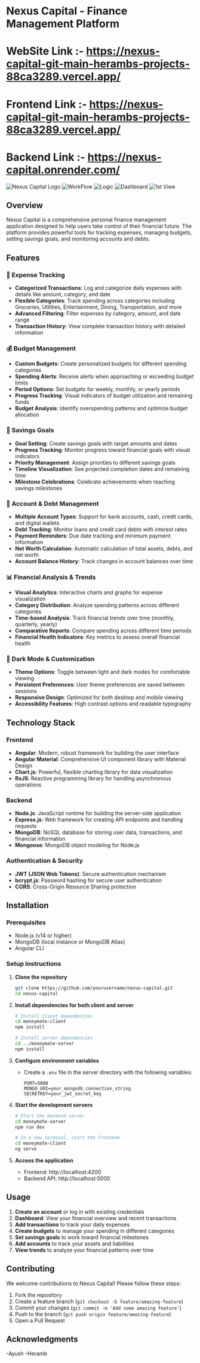 # Nexus Capital - Finance Management Platform

# WebSite Link :- https://nexus-capital-git-main-herambs-projects-88ca3289.vercel.app/
# Frontend Link :- https://nexus-capital-git-main-herambs-projects-88ca3289.vercel.app/
# Backend Link :- https://nexus-capital.onrender.com/

![Nexus Capital Logo](moneymate-client/src/assets/nexus_capital_logo.png)
![WorkFlow](moneymate-client/src/assets/Structure.png)
![Logic](moneymate-client/src/assets/Screenshot%202025-03-02%20173910.png)
![Dashboard](moneymate-client/src/assets/dashboard.png)
![1st View](moneymate-client/src/assets/1st%20view.png)

## Overview

Nexus Capital is a comprehensive personal finance management application designed to help users take control of their financial future. The platform provides powerful tools for tracking expenses, managing budgets, setting savings goals, and monitoring accounts and debts.

## Features

### 🧾 Expense Tracking
- **Categorized Transactions**: Log and categorize daily expenses with details like amount, category, and date
- **Flexible Categories**: Track spending across categories including Groceries, Utilities, Entertainment, Dining, Transportation, and more
- **Advanced Filtering**: Filter expenses by category, amount, and date range
- **Transaction History**: View complete transaction history with detailed information

### 💰 Budget Management
- **Custom Budgets**: Create personalized budgets for different spending categories
- **Spending Alerts**: Receive alerts when approaching or exceeding budget limits
- **Period Options**: Set budgets for weekly, monthly, or yearly periods
- **Progress Tracking**: Visual indicators of budget utilization and remaining funds
- **Budget Analysis**: Identify overspending patterns and optimize budget allocation

### 🎯 Savings Goals
- **Goal Setting**: Create savings goals with target amounts and dates
- **Progress Tracking**: Monitor progress toward financial goals with visual indicators
- **Priority Management**: Assign priorities to different savings goals
- **Timeline Visualization**: See projected completion dates and remaining time
- **Milestone Celebrations**: Celebrate achievements when reaching savings milestones

### 🏦 Account & Debt Management
- **Multiple Account Types**: Support for bank accounts, cash, credit cards, and digital wallets
- **Debt Tracking**: Monitor loans and credit card debts with interest rates
- **Payment Reminders**: Due date tracking and minimum payment information
- **Net Worth Calculation**: Automatic calculation of total assets, debts, and net worth
- **Account Balance History**: Track changes in account balances over time

### 📊 Financial Analysis & Trends
- **Visual Analytics**: Interactive charts and graphs for expense visualization
- **Category Distribution**: Analyze spending patterns across different categories
- **Time-based Analysis**: Track financial trends over time (monthly, quarterly, yearly)
- **Comparative Reports**: Compare spending across different time periods
- **Financial Health Indicators**: Key metrics to assess overall financial health

### 🌙 Dark Mode & Customization
- **Theme Options**: Toggle between light and dark modes for comfortable viewing
- **Persistent Preferences**: User theme preferences are saved between sessions
- **Responsive Design**: Optimized for both desktop and mobile viewing
- **Accessibility Features**: High contrast options and readable typography

## Technology Stack

### Frontend
- **Angular**: Modern, robust framework for building the user interface
- **Angular Material**: Comprehensive UI component library with Material Design
- **Chart.js**: Powerful, flexible charting library for data visualization
- **RxJS**: Reactive programming library for handling asynchronous operations

### Backend
- **Node.js**: JavaScript runtime for building the server-side application
- **Express.js**: Web framework for creating API endpoints and handling requests
- **MongoDB**: NoSQL database for storing user data, transactions, and financial information
- **Mongoose**: MongoDB object modeling for Node.js

### Authentication & Security
- **JWT (JSON Web Tokens)**: Secure authentication mechanism
- **bcrypt.js**: Password hashing for secure user authentication
- **CORS**: Cross-Origin Resource Sharing protection

## Installation

### Prerequisites
- Node.js (v14 or higher)
- MongoDB (local instance or MongoDB Atlas)
- Angular CLI

### Setup Instructions

1. **Clone the repository**
   ```bash
   git clone https://github.com/yourusername/nexus-capital.git
   cd nexus-capital
   ```

2. **Install dependencies for both client and server**
   ```bash
   # Install client dependencies
   cd moneymate-client
   npm install

   # Install server dependencies
   cd ../moneymate-server
   npm install
   ```

3. **Configure environment variables**
   - Create a `.env` file in the server directory with the following variables:
     ```
     PORT=5000
     MONGO_URI=your_mongodb_connection_string
     SECRETKEY=your_jwt_secret_key
     ```

4. **Start the development servers**
   ```bash
   # Start the backend server
   cd moneymate-server
   npm run dev

   # In a new terminal, start the frontend
   cd moneymate-client
   ng serve
   ```

5. **Access the application**
   - Frontend: http://localhost:4200
   - Backend API: http://localhost:5000

## Usage

1. **Create an account** or log in with existing credentials
2. **Dashboard**: View your financial overview and recent transactions
3. **Add transactions** to track your daily expenses
4. **Create budgets** to manage your spending in different categories
5. **Set savings goals** to work toward financial milestones
6. **Add accounts** to track your assets and liabilities
7. **View trends** to analyze your financial patterns over time

## Contributing

We welcome contributions to Nexus Capital! Please follow these steps:

1. Fork the repository
2. Create a feature branch (`git checkout -b feature/amazing-feature`)
3. Commit your changes (`git commit -m 'Add some amazing feature'`)
4. Push to the branch (`git push origin feature/amazing-feature`)
5. Open a Pull Request

## Acknowledgments

-Ayush
-Heramb
